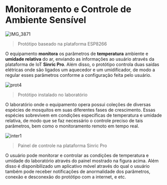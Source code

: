 # Monitoramento e Controle de Ambiente Sensível

![IMG_3871](https://user-images.githubusercontent.com/106276067/218600422-d7edc120-a9aa-42d9-a8fc-c43eb1cadc21.png)

> Protótipo baseado na plataforma ESP8266

O equipamento **monitora** os parâmetros de **temperatura** ambiente e **umidade relativa** do ar, enviando as informações ao usuário através da plataforma de IoT **Sinric Pro**. Além disso, o protótipo controla duas saídas elétricas onde são ligados um aquecedor e um umidificador, de modo a regular esses parâmetros conforme a configuração feita pelo usuário.

![prot4](https://user-images.githubusercontent.com/106276067/218602476-65c4c25e-57b2-4a65-875f-ba34ed4f0227.png)

> Protótipo instalado no laboratório

O laboratório onde o equipamento opera possui coleções de diversas espécies de mosquitos em suas diferentes fases de crescimento. Essas espécies sobrevivem em condições específicas de temperatura e umidade relativa, de modo que se faz necessário o controle preciso de tais parâmetros, bem como o monitoramento remoto em tempo real.

![inter1](https://user-images.githubusercontent.com/106276067/218604609-6d4cd7a2-1a03-4339-8e12-946eb706e555.png)

> Painel de controle na plataforma Sinric Pro

O usuário pode monitorar e controlar as condições de temperatura e umidade do laboratório através do painel mostrado na figura acima. Além disso é disponibilizado um aplicativo móvel através do qual o usuário também pode receber notificações de anormalidade dos parâmetros, conexão e desconexão do protótipo com a internet, e etc.
